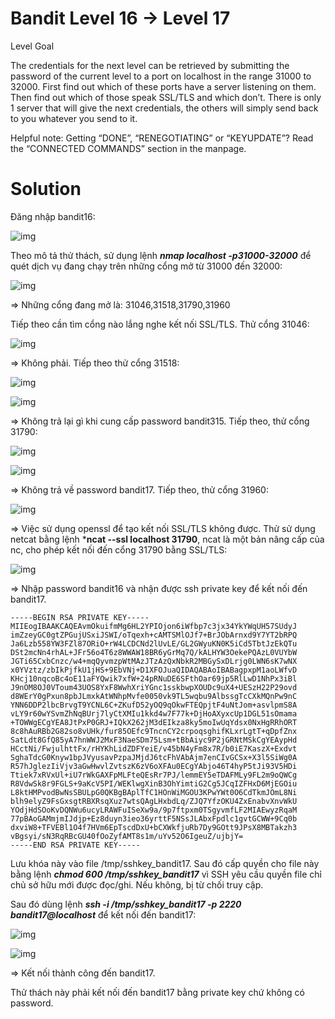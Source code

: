 # Bandit Level 16 → Level 17

Level Goal

The credentials for the next level can be retrieved by submitting the password of the current level to a port on localhost in the range 31000 to 32000. First find out which of these ports have a server listening on them. Then find out which of those speak SSL/TLS and which don’t. There is only 1 server that will give the next credentials, the others will simply send back to you whatever you send to it.

Helpful note: Getting “DONE”, “RENEGOTIATING” or “KEYUPDATE”? Read the “CONNECTED COMMANDS” section in the manpage.

# Solution

Đăng nhập bandit16: 

![img](https://github.com/DucThinh47/OverTheWire/blob/main/Bandit/images/image85.png?raw=true)

Theo mô tả thử thách, sử dụng lệnh ***nmap localhost -p31000-32000*** để quét dịch vụ đang chạy trên những cổng mở từ 31000 đến 32000: 

![img](https://github.com/DucThinh47/OverTheWire/blob/main/Bandit/images/image86.png?raw=true)

=> Những cổng đang mở là: 31046,31518,31790,31960

Tiếp theo cần tìm cổng nào lắng nghe kết nối SSL/TLS. Thử cổng 31046: 

![img](https://github.com/DucThinh47/OverTheWire/blob/main/Bandit/images/image87.png?raw=true)

=> Không phải. Tiếp theo thử cổng 31518: 

![img](https://github.com/DucThinh47/OverTheWire/blob/main/Bandit/images/image88.png?raw=true)

![img](https://github.com/DucThinh47/OverTheWire/blob/main/Bandit/images/image89.png?raw=true)

=> Không trả lại gì khi cung cấp password bandit315. Tiếp theo, thử cổng 31790: 

![img](https://github.com/DucThinh47/OverTheWire/blob/main/Bandit/images/image90.png?raw=true)

![img](https://github.com/DucThinh47/OverTheWire/blob/main/Bandit/images/image91.png?raw=true)

=> Không trả về password bandit17. Tiếp theo, thử cổng 31960: 

![img](https://github.com/DucThinh47/OverTheWire/blob/main/Bandit/images/image92.png?raw=true)

=> Việc sử dụng openssl để tạo kết nối SSL/TLS không được. Thử sử dụng netcat bằng lệnh ***ncat --ssl localhost 31790**, ncat là một bản nâng cấp của nc, cho phép kết nối đến cổng 31790 bằng SSL/TLS: 

![img](https://github.com/DucThinh47/OverTheWire/blob/main/Bandit/images/image93.png?raw=true)

=> Nhập password bandit16 và nhận được ssh private key để kết nối đến bandit17. 

    -----BEGIN RSA PRIVATE KEY-----
    MIIEogIBAAKCAQEAvmOkuifmMg6HL2YPIOjon6iWfbp7c3jx34YkYWqUH57SUdyJ
    imZzeyGC0gtZPGujUSxiJSWI/oTqexh+cAMTSMlOJf7+BrJObArnxd9Y7YT2bRPQ
    Ja6Lzb558YW3FZl87ORiO+rW4LCDCNd2lUvLE/GL2GWyuKN0K5iCd5TbtJzEkQTu
    DSt2mcNn4rhAL+JFr56o4T6z8WWAW18BR6yGrMq7Q/kALHYW3OekePQAzL0VUYbW
    JGTi65CxbCnzc/w4+mqQyvmzpWtMAzJTzAzQxNbkR2MBGySxDLrjg0LWN6sK7wNX
    x0YVztz/zbIkPjfkU1jHS+9EbVNj+D1XFOJuaQIDAQABAoIBABagpxpM1aoLWfvD
    KHcj10nqcoBc4oE11aFYQwik7xfW+24pRNuDE6SFthOar69jp5RlLwD1NhPx3iBl
    J9nOM8OJ0VToum43UOS8YxF8WwhXriYGnc1sskbwpXOUDc9uX4+UESzH22P29ovd
    d8WErY0gPxun8pbJLmxkAtWNhpMvfe0050vk9TL5wqbu9AlbssgTcCXkMQnPw9nC
    YNN6DDP2lbcBrvgT9YCNL6C+ZKufD52yOQ9qOkwFTEQpjtF4uNtJom+asvlpmS8A
    vLY9r60wYSvmZhNqBUrj7lyCtXMIu1kkd4w7F77k+DjHoAXyxcUp1DGL51sOmama
    +TOWWgECgYEA8JtPxP0GRJ+IQkX262jM3dEIkza8ky5moIwUqYdsx0NxHgRRhORT
    8c8hAuRBb2G82so8vUHk/fur85OEfc9TncnCY2crpoqsghifKLxrLgtT+qDpfZnx
    SatLdt8GfQ85yA7hnWWJ2MxF3NaeSDm75Lsm+tBbAiyc9P2jGRNtMSkCgYEAypHd
    HCctNi/FwjulhttFx/rHYKhLidZDFYeiE/v45bN4yFm8x7R/b0iE7KaszX+Exdvt
    SghaTdcG0Knyw1bpJVyusavPzpaJMjdJ6tcFhVAbAjm7enCIvGCSx+X3l5SiWg0A
    R57hJglezIiVjv3aGwHwvlZvtszK6zV6oXFAu0ECgYAbjo46T4hyP5tJi93V5HDi
    Ttiek7xRVxUl+iU7rWkGAXFpMLFteQEsRr7PJ/lemmEY5eTDAFMLy9FL2m9oQWCg
    R8VdwSk8r9FGLS+9aKcV5PI/WEKlwgXinB3OhYimtiG2Cg5JCqIZFHxD6MjEGOiu
    L8ktHMPvodBwNsSBULpG0QKBgBAplTfC1HOnWiMGOU3KPwYWt0O6CdTkmJOmL8Ni
    blh9elyZ9FsGxsgtRBXRsqXuz7wtsQAgLHxbdLq/ZJQ7YfzOKU4ZxEnabvXnvWkU
    YOdjHdSOoKvDQNWu6ucyLRAWFuISeXw9a/9p7ftpxm0TSgyvmfLF2MIAEwyzRqaM
    77pBAoGAMmjmIJdjp+Ez8duyn3ieo36yrttF5NSsJLAbxFpdlc1gvtGCWW+9Cq0b
    dxviW8+TFVEBl1O4f7HVm6EpTscdDxU+bCXWkfjuRb7Dy9GOtt9JPsX8MBTakzh3
    vBgsyi/sN3RqRBcGU40fOoZyfAMT8s1m/uYv52O6IgeuZ/ujbjY=
    -----END RSA PRIVATE KEY-----

Lưu khóa này vào file /tmp/sshkey_bandit17. Sau đó cấp quyền cho file này bằng lệnh ***chmod 600 /tmp/sshkey_bandit17*** vì SSH yêu cầu quyền file chỉ chủ sở hữu mới được đọc/ghi. Nếu không, bị từ chối truy cập.

Sau đó dùng lệnh ***ssh -i /tmp/sshkey_bandit17 -p 2220 bandit17@localhost*** để kết nối đến bandit17: 

![img](https://github.com/DucThinh47/OverTheWire/blob/main/Bandit/images/image94.png?raw=true)

![img](https://github.com/DucThinh47/OverTheWire/blob/main/Bandit/images/image95.png?raw=true)

=> Kết nối thành công đến bandit17. 

Thử thách này phải kết nối đến bandit17 bằng private key chứ không có password. 
